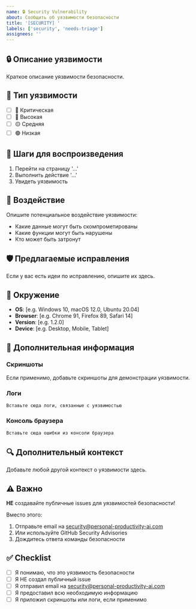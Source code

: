 ```yaml
---
name: 🔒 Security Vulnerability
about: Сообщить об уязвимости безопасности
title: '[SECURITY] '
labels: ['security', 'needs-triage']
assignees: ''
---
```


## 🔒 Описание уязвимости

Краткое описание уязвимости безопасности.

## 🎯 Тип уязвимости

- [ ] 🚨 Критическая
- [ ] 🔴 Высокая
- [ ] 🟡 Средняя
- [ ] 🟢 Низкая

## 🔄 Шаги для воспроизведения

1. Перейти на страницу '...'
2. Выполнить действие '...'
3. Увидеть уязвимость

## 🎯 Воздействие

Опишите потенциальное воздействие уязвимости:
- Какие данные могут быть скомпрометированы
- Какие функции могут быть нарушены
- Кто может быть затронут

## 🛡️ Предлагаемые исправления

Если у вас есть идеи по исправлению, опишите их здесь.

## 📱 Окружение

- **OS**: [e.g. Windows 10, macOS 12.0, Ubuntu 20.04]
- **Browser**: [e.g. Chrome 91, Firefox 89, Safari 14]
- **Version**: [e.g. 1.2.0]
- **Device**: [e.g. Desktop, Mobile, Tablet]

## 📎 Дополнительная информация

### Скриншоты
Если применимо, добавьте скриншоты для демонстрации уязвимости.

### Логи
```
Вставьте сюда логи, связанные с уязвимостью
```

### Консоль браузера
```
Вставьте сюда ошибки из консоли браузера
```

## 🔍 Дополнительный контекст

Добавьте любой другой контекст о уязвимости здесь.

## ⚠️ Важно

**НЕ** создавайте публичные issues для уязвимостей безопасности!

Вместо этого:
1. Отправьте email на security@personal-productivity-ai.com
2. Или используйте GitHub Security Advisories
3. Дождитесь ответа команды безопасности

## ✅ Checklist

- [ ] Я понимаю, что это уязвимость безопасности
- [ ] Я НЕ создал публичный issue
- [ ] Я отправил email на security@personal-productivity-ai.com
- [ ] Я предоставил всю необходимую информацию
- [ ] Я приложил скриншоты или логи, если применимо
